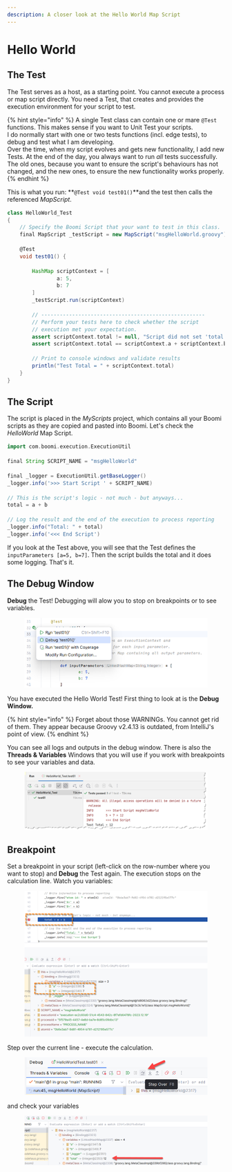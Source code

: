 ```yaml
---
description: A closer look at the Hello World Map Script
---
```


# Hello World

## The Test

The Test serves as a host, as a starting point. You cannot execute a process or map script directly. You need a Test, that creates and provides the execution environment for your script to test.

{% hint style="info" %}
A single Test class can contain one or mare `@Test` functions. This makes sense if you want to Unit Test your scripts. \
I do normally start with one or two tests functions (incl. edge tests), to debug and test what I am developing.\
Over the time, when my script evolves and gets new functionality, I add new Tests. At the end of the day, you always want to run _all_ tests successfully. The old ones, because you want to ensure the script's behaviours has not changed, and the new ones, to ensure the new functionality works properly.
{% endhint %}

This is what you run: **`@Test void test01()`**and the test then calls the referenced _MapScript_.

```groovy
class HelloWorld_Test 
{
    // Specify the Boomi Script that your want to test in this class.
    final MapScript _testScript = new MapScript("msgHelloWorld.groovy")

    @Test
    void test01() {

        HashMap scriptContext = [
                a: 5,
                b: 7
        ]
        _testScript.run(scriptContext)

        // -----------------------------------------------------
        // Perform your tests here to check whether the script 
        // execution met your expectation.
        assert scriptContext.total != null, "Script did not set 'total' as output parameter!"
        assert scriptContext.total == scriptContext.a + scriptContext.b, "Calculation result does not meet expectations!"

        // Print to console windows and validate results
        println("Test Total = " + scriptContext.total)
    }
}
```

## The Script

The script is placed in the _MyScripts_ project, which contains all your Boomi scripts as they are copied and pasted into Boomi. Let's check the _HelloWorld_ Map Script.

```groovy
import com.boomi.execution.ExecutionUtil

final String SCRIPT_NAME = "msgHelloWorld"

final _logger = ExecutionUtil.getBaseLogger()
_logger.info('>>> Start Script ' + SCRIPT_NAME)

// This is the script's logic - not much - but anyways...
total = a + b
    
// Log the result and the end of the execution to process reporting
_logger.info("Total: " + total)
_logger.info('<<< End Script')

```

If you look at the Test above, you will see that the Test defines the `inputParameters [a=5, b=7]`. Then the script builds the total and it does some logging. That's it.

## The Debug Window

**Debug** the Test! Debugging will alow you to stop on breakpoints or to see variables.

<div align="left">

<figure><img src="../.gitbook/assets/image (27).png" alt="" width="563"><figcaption></figcaption></figure>

</div>

You have executed the Hello World Test! First thing to look at is the **Debug Window.**

{% hint style="info" %}
Forget about those WARNINGs. You cannot get rid of them. They appear because Groovy v2.4.13 is outdated, from IntelliJ's point of view.&#x20;
{% endhint %}

You can see all logs and outputs in the debug window. There is also the **Threads & Variables** Windows that you will use if you work with breakpoints to see your variables and data.

<figure><img src="../.gitbook/assets/image (11).png" alt=""><figcaption></figcaption></figure>

## Breakpoint

Set a breakpoint in your script (left-click on the row-number where you want to stop) and **Debug** the Test again. The execution stops on the calculation line. Watch you variables:

<figure><img src="../.gitbook/assets/image (28).png" alt=""><figcaption></figcaption></figure>

Step over the current line - execute the calculation.

<figure><img src="../.gitbook/assets/image (29).png" alt=""><figcaption></figcaption></figure>

and check your variables

<figure><img src="../.gitbook/assets/image (30).png" alt=""><figcaption></figcaption></figure>
